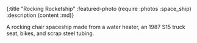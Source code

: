 {:title          "Rocking Rocketship"
 :featured-photo (require :photos :space_ship)
 :description    (content :md)}

A rocking chair spaceship made from a water heater, an 1987 S15 truck seat, bikes, and scrap 
steel tubing.